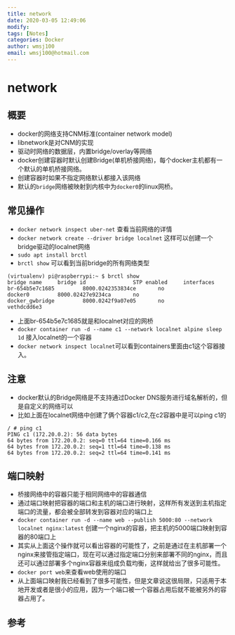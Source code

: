 ```yaml
---
title: network
date: 2020-03-05 12:49:06
modify: 
tags: [Notes]
categories: Docker
author: wmsj100
email: wmsj100@hotmail.com
---
```


# network

## 概要

- docker的网络支持CNM标准(container network model)
- libnetwork是对CNM的实现
- 驱动时网络的数据层，内置bridge/overlay等网络
- docker创建容器时默认创建Bridge(单机桥接网络)，每个docker主机都有一个默认的单机桥接网络。
- 创建容器时如果不指定网络默认都接入该网络
- 默认的`bridge`网络被映射到内核中为`docker0`的linux网桥。

## 常见操作

- `docker network inspect uber-net` 查看当前网络的详情
- `docker network create --driver bridge localnet` 这样可以创建一个bridge驱动的localnet网络
- `sudo apt install brctl`
- `brctl show` 可以看到当前bridge的所有网络类型
```
(virtualenv) pi@raspberrypi:~ $ brctl show
bridge name     bridge id               STP enabled     interfaces
br-654b5e7c1685         8000.0242353834ce       no
docker0         8000.02427e9234ca       no
docker_gwbridge         8000.0242f9a07e05       no              vethdcdd6e3
```
- 上面br-654b5e7c1685就是和localnet对应的网桥
- `docker container run -d --name c1 --network localnet alpine sleep 1d` 接入localnet的一个容器
- `docker network inspect localnet`可以看到containers里面由c1这个容器接入。

## 注意

- docker默认的Bridge网络是不支持通过Docker DNS服务进行域名解析的，但是自定义的网络可以
- 比如上面在localnet网络中创建了俩个容器c1/c2,在c2容器中是可以ping c1的
```
/ # ping c1
PING c1 (172.20.0.2): 56 data bytes
64 bytes from 172.20.0.2: seq=0 ttl=64 time=0.166 ms
64 bytes from 172.20.0.2: seq=1 ttl=64 time=0.138 ms
64 bytes from 172.20.0.2: seq=2 ttl=64 time=0.141 ms
```

## 端口映射

- 桥接网络中的容器只能于相同网络中的容器通信
- 通过端口映射把容器的端口和主机的端口进行映射，这样所有发送到主机指定端口的流量，都会被全部转发到容器对应的端口上
- `docker container run -d --name web --publish 5000:80 --network localnet nginx:latest` 创建一个nginx的容器，把主机的5000端口映射到容器的80端口上
- 其实从上面这个操作就可以看出容器的可能性了，之前是通过在主机部署一个nginx来接管指定端口，现在可以通过指定端口分别来部署不同的nginx，而且还可以通过部署多个nginx容器来组成负载均衡，这样就给出了很多可能性。
- `docker port web`来查看web使用的端口
- 从上面端口映射我已经看到了很多可能性，但是文章说这很局限，只适用于本地开发或者是很小的应用，因为一个端口被一个容器占用后就不能被另外的容器占用了。

## 参考

